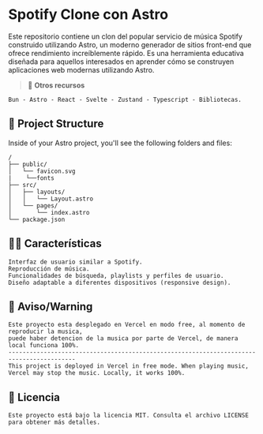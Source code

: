 # Spotify Clone con Astro

Este repositorio contiene un clon del popular servicio de música Spotify construido utilizando Astro, un moderno generador de sitios front-end que ofrece rendimiento increíblemente rápido. Es una herramienta educativa diseñada para aquellos interesados en aprender cómo se construyen aplicaciones web modernas utilizando Astro.

>  🥸 **Otros recursos**

    Bun - Astro - React - Svelte - Zustand - Typescript - Bibliotecas.

## 🚀 Project Structure

Inside of your Astro project, you'll see the following folders and files:

```text
/
├── public/
│   └── favicon.svg
|    └──fonts
├── src/
│   ├── layouts/
│   │   └── Layout.astro
│   └── pages/
│       └── index.astro
└── package.json
```

## 🧙‍♂️ Características

    Interfaz de usuario similar a Spotify.
    Reproducción de música.
    Funcionalidades de búsqueda, playlists y perfiles de usuario.
    Diseño adaptable a diferentes dispositivos (responsive design).

## 🚨 Aviso/Warning    
    Este proyecto esta desplegado en Vercel en modo free, al momento de reproducir la musica,
    puede haber detencion de la musica por parte de Vercel, de manera local funciona 100%.
    -----------------------------------------------------------------------------------------
    This project is deployed in Vercel in free mode. When playing music,
    Vercel may stop the music. Locally, it works 100%.

## 👀 Licencia

    Este proyecto está bajo la licencia MIT. Consulta el archivo LICENSE para obtener más detalles.